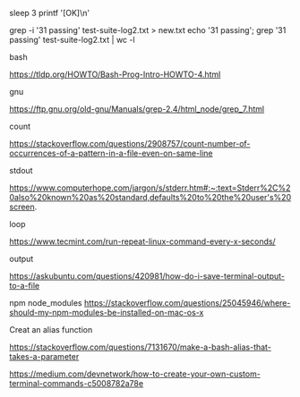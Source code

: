 
sleep 3
printf '[OK]\n'

grep -i '31 passing' test-suite-log2.txt > new.txt
echo '31 passing'; grep '31 passing' test-suite-log2.txt  | wc -l

 bash

 https://tldp.org/HOWTO/Bash-Prog-Intro-HOWTO-4.html

 gnu

 https://ftp.gnu.org/old-gnu/Manuals/grep-2.4/html_node/grep_7.html

 count

 https://stackoverflow.com/questions/2908757/count-number-of-occurrences-of-a-pattern-in-a-file-even-on-same-line

 stdout

 https://www.computerhope.com/jargon/s/stderr.htm#:~:text=Stderr%2C%20also%20known%20as%20standard,defaults%20to%20the%20user's%20screen.

 loop 

 https://www.tecmint.com/run-repeat-linux-command-every-x-seconds/

 output

 https://askubuntu.com/questions/420981/how-do-i-save-terminal-output-to-a-file

 npm node_modules
 https://stackoverflow.com/questions/25045946/where-should-my-npm-modules-be-installed-on-mac-os-x

Creat an alias function

https://stackoverflow.com/questions/7131670/make-a-bash-alias-that-takes-a-parameter

https://medium.com/devnetwork/how-to-create-your-own-custom-terminal-commands-c5008782a78e